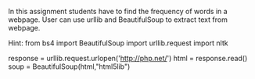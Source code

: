 In this assignment students have to find the frequency of words in a webpage. User can
use urllib and BeautifulSoup to extract text from webpage.

Hint:
from bs4 import BeautifulSoup
import urllib.request
import nltk

response = urllib.request.urlopen('http://php.net/')
html = response.read()
soup = BeautifulSoup(html,"html5lib")
